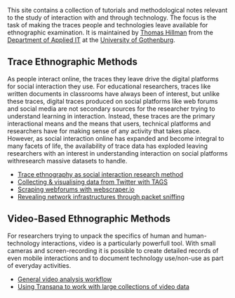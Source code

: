 This site contains a collection of tutorials and methodological notes relevant to the study of interaction with and through technology. The focus is the task of making the traces people and technologies leave available for ethnographic examination. It is maintained by [Thomas Hillman](https://ipkl.gu.se/english/about-the-dept./staff?languageId=100001&userId=xhilth) from the [Department of Applied IT](https://ait.gu.se/english/?languageId=100001) at the [University of Gothenburg](https://www.gu.se/english/?languageId=100001).


## Trace Ethnographic Methods

As people interact online, the traces they leave drive the digital platforms for social interaction they use. For educational researchers, traces like written documents in classrooms have always been of interest, but unlike these traces, digital traces produced on social platforms like web forums and social media are not secondary sources for the researcher trying to understand learning in interaction. Instead, these traces are the primary interactional means and the means that users, technical platforms and researchers have for making sense of any activity that takes place. However, as social interaction online has expanded and become integral to many facets of life, the availability of trace data has exploded leaving researchers with an interest in understanding interaction on social platforms withresearch massive datasets to handle.

- [Trace ethnography as social interaction research method](trace.md)
- [Collecting & visualising data from Twitter with TAGS](tags.md)
- [Scraping webforums with webscraper.io](scrape.md)
- [Revealing network infrastructures through packet sniffing](packets.md)

## Video-Based Ethnographic Methods

For researchers trying to unpack the specifics of human and human-technology interactions, video is a particularly powerfull tool. With small cameras and screen-recording it is possible to create detailed records of even mobile interactions and to document technology use/non-use as part of everyday activities.

- [General video analysis workflow](video_flow.md)
- [Using Transana to work with large collections of video data](transana.md)
